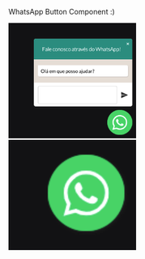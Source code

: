 WhatsApp Button Component :) 

<div class="screen">
<img src="imagens/boxpopup.png" width="50%">
<img src="imagens/btnwhatsapp.png" width="50%">
</div>